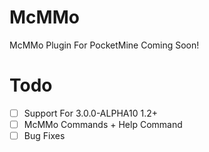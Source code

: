 # McMMo
McMMo Plugin For PocketMine Coming Soon!
# Todo
- [ ] Support For 3.0.0-ALPHA10 1.2+
- [ ] McMMo Commands + Help Command
- [ ] Bug Fixes
